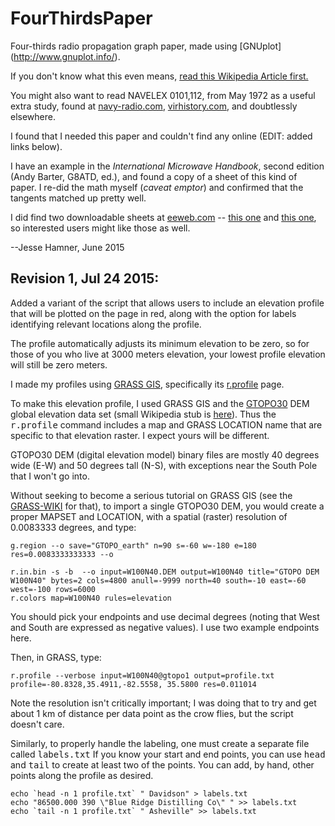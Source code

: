 # FourThirdsPaper
Four-thirds radio propagation graph paper, made using [GNUplot]
(http://www.gnuplot.info/).

If you don't know what this even means, [read this Wikipedia Article first.](https://en.wikipedia.org/wiki/Non-line-of-sight_propagation)

You might also want to read NAVELEX 0101,112, from May 1972
as a useful extra study, found at [navy-radio.com](http://www.navy-radio.com),
[virhistory.com](http://www.virhistory.com/navy/manuals/shore-commsta.htm), and doubtlessly elsewhere.

I found that I needed this paper and couldn't find any online
(EDIT: added links below).

I have an example in the *International Microwave Handbook*,
second edition (Andy Barter, G8ATD, ed.), and found a copy of a 
sheet of this kind of paper. I re-did the math myself 
(*caveat emptor*) and confirmed that the tangents matched up 
pretty well. 

I did find two downloadable sheets at 
[eeweb.com](http://www.eeweb.com/electronics-forum/43-earth-radius-graphs-used-for-rf-link-design) --
[this one](http://s.eeweb.com/members/cody_miller/answers/1308244362-4-3-earth.pdf) and [this one](http://s.eeweb.com/members/cody_miller/answers/1308342903-4-3EarthRadius2.pdf), so interested users might like those as well. 

--Jesse Hamner, June 2015

Revision 1, Jul 24 2015:
------------------------

Added a variant of the script that allows users to include an elevation profile that will be plotted on the page in red, along with the option for labels identifying relevant locations along the profile.

The profile automatically adjusts its minimum elevation to be zero, so for those of you who live at 3000 meters elevation, your lowest profile elevation will still be zero meters.

I made my profiles using [GRASS GIS](http://grass.osgeo.org/), specifically its [r.profile](http://grass.osgeo.org/grass64/manuals/r.profile.html) page. 

To make this elevation profile, I used GRASS GIS and the [GTOPO30](https://lta.cr.usgs.gov/GTOPO30) DEM global elevation data set (small Wikipedia stub is [here](https://en.wikipedia.org/wiki/GTOPO30)). Thus the <tt>r.profile</tt> command includes a map and GRASS LOCATION name that are specific to that elevation raster. I expect yours will be different.

GTOPO30 DEM (digital elevation model) binary files are mostly 40 degrees wide (E-W) and 50 degrees tall (N-S), with exceptions near the South Pole that I won't go into.

Without seeking to become a serious tutorial on GRASS GIS (see the [GRASS-WIKI](http://grasswiki.osgeo.org/wiki/GRASS_Help) for that), to import a single GTOPO30 DEM, you would create a proper MAPSET and LOCATION, with a spatial (raster) resolution of 0.0083333 degrees, and type: 
```
g.region --o save="GTOPO_earth" n=90 s=-60 w=-180 e=180 res=0.0083333333333 --o

r.in.bin -s -b  --o input=W100N40.DEM output=W100N40 title="GTOPO DEM W100N40" bytes=2 cols=4800 anull=-9999 north=40 south=-10 east=-60 west=-100 rows=6000
r.colors map=W100N40 rules=elevation
```

You should pick your endpoints and use decimal degrees (noting that West and South are expressed as negative values). I use two example endpoints here.

Then, in GRASS, type:
```
r.profile --verbose input=W100N40@gtopo1 output=profile.txt profile=-80.8328,35.4911,-82.5558, 35.5800 res=0.011014
```

Note the resolution isn't critically important; I was doing that to try and get about 1 km of distance per data point as the crow flies, but the script doesn't care.

Similarly, to properly handle the labeling, one must create a separate file called <tt>labels.txt</tt> If you know your start and end points, you can use <tt>head</tt> and <tt>tail</tt> to create at least two of the points. You can add, by hand, other points along the profile as desired.
```
echo `head -n 1 profile.txt` " Davidson" > labels.txt
echo "86500.000 390 \"Blue Ridge Distilling Co\" " >> labels.txt
echo `tail -n 1 profile.txt` " Asheville" >> labels.txt
```
 
